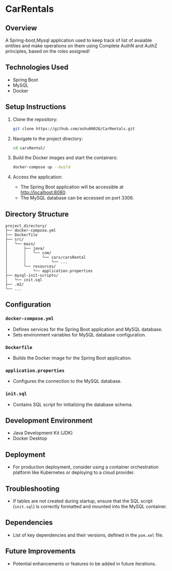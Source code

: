 # CarRentals

## Overview
A Spring-boot,Mysql application used to keep track of list of avaiable entities and make operations on them using Complete AuthN and AuthZ principles, based on the roles assigned!

## Technologies Used
- Spring Boot
- MySQL
- Docker

## Setup Instructions
1. Clone the repository:
   ```bash
   git clone https://github.com/ashu00026/CarRentals.git
   ```

2. Navigate to the project directory:
   ```bash
   cd carsRental/
   ```

3. Build the Docker images and start the containers:
   ```bash
   docker-compose up --build
   ```

4. Access the application:
   - The Spring Boot application will be accessible at [http://localhost:8080](http://localhost:8080).
   - The MySQL database can be accessed on port 3306.

## Directory Structure
```
project_directory/
├── docker-compose.yml
├── Dockerfile
├── src/
│   └── main/
│       ├── java/
│       │   └── com/
│       │       └── cars/carsRental
│       │           └── ...
│       └── resources/
│           └── application.properties
├── mysql-init-scripts/
│   └── init.sql
├── .m2/
└── ...
```

## Configuration
### `docker-compose.yml`
- Defines services for the Spring Boot application and MySQL database.
- Sets environment variables for MySQL database configuration.

### `Dockerfile`
- Builds the Docker image for the Spring Boot application.

### `application.properties`
- Configures the connection to the MySQL database.

### `init.sql`
- Contains SQL script for initializing the database schema.

## Development Environment
- Java Development Kit (JDK)
- Docker Desktop

## Deployment
- For production deployment, consider using a container orchestration platform like Kubernetes or deploying to a cloud provider.

## Troubleshooting
- If tables are not created during startup, ensure that the SQL script (`init.sql`) is correctly formatted and mounted into the MySQL container.

## Dependencies
- List of key dependencies and their versions, defined in the `pom.xml` file.

## Future Improvements
- Potential enhancements or features to be added in future iterations.
